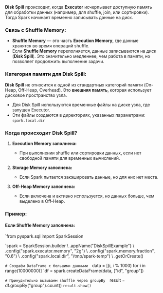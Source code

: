 **Disk Spill** происходит, когда **Executor** исчерпывает доступную память для обработки данных (например, для shuffle, join, или сортировки). Тогда Spark начинает временно записывать данные на диск.

### **Связь с Shuffle Memory:**

- **Shuffle Memory** — это часть **Execution Memory**, где данные хранятся во время операций shuffle.
- Если **Shuffle Memory** переполняется, данные записываются на диск (**Disk Spill**). Это значительно медленнее, чем работа в памяти, но позволяет продолжить выполнение задачи.
### **Категория памяти для Disk Spill:**

**Disk Spill** не относится к одной из стандартных категорий памяти (On-Heap, Off-Heap, Overhead). Это **внешняя память**, которая использует дисковое пространство узла.

- Для Disk Spill используются временные файлы на диске узла, где запущен Executor.
- Эти файлы создаются в директориях, указанных параметрами:
    `spark.local.dir`

### **Когда происходит Disk Spill?**

1. **Execution Memory заполнена:**
    
    - При выполнении shuffle или сортировки данных, если нет свободной памяти для временных вычислений.
2. **Storage Memory заполнена:**
    
    - Если Spark пытается закэшировать данные, но для них нет места.
3. **Off-Heap Memory заполнена:**
    
    - Если включена и активно используется, но данных больше, чем выделено в Off-Heap.
### **Пример:**

#### Если **Shuffle Memory** заполнена:


`from pyspark.sql import SparkSession  

`spark = SparkSession.builder \     .appName("DiskSpillExample") \     .config("spark.executor.memory", "2g") \       .config("spark.memory.fraction", "0.6") \     .config("spark.local.dir", "/tmp/spark-temp") \     .getOrCreate()  

`# Создаём DataFrame с большими данными 
`data = [(i, i % 1000) for i in range(10000000)] 
`df = spark.createDataFrame(data, ["id", "group"])  

`# Принудительно вызываем shuffle через groupBy 
`result = df.groupBy("group").count() 
`result.show()`